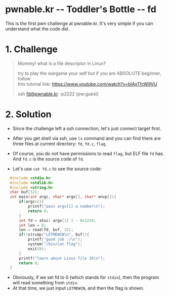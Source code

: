 # pwnable.kr -- Toddler's Bottle -- fd

This is the first pwn challenge at pwnable.kr. It's very simple if you can understand what the code did.

# 1. Challenge
  > Mommy! what is a file descriptor in Linux?  
  >  
  > try to play the wargame your self but if you are ABSOLUTE beginner, follow  
  > this tutorial link: https://www.youtube.com/watch?v=blAxTfcW9VU  
  >  
  > ssh fd@pwnable.kr -p2222 (pw:guest)

# 2. Solution
  * Since the challenge left a ssh connection, let's just connect target first.
  
  * After you get shell via ssh, use `ls` command and you can find there are three files at current directory: `fd`, `fd.c`, `flag`.

  * Of course, you do not have permissions to read `flag`, but ELF file `fd` has. And `fd.c` is the source code of `fd`.

  * Let's use `cat fd.c` to see the source code:

  ~~~c++
    #include <stdio.h>
    #include <stdlib.h>
    #include <string.h>
    char buf[32];
    int main(int argc, char* argv[], char* envp[]){
        if(argc<2){
            printf("pass argv[1] a number\n");
            return 0;
        }
        int fd = atoi( argv[1] ) - 0x1234;
        int len = 0;
        len = read(fd, buf, 32);
        if(!strcmp("LETMEWIN\n", buf)){
            printf("good job :)\n");
            system("/bin/cat flag");
            exit(0);
        }
        printf("learn about Linux file IO\n");
        return 0;
    }
  ~~~

  * Obviously, if we set fd to 0 (which stands for `stdin`), then the program will read something from `stdin`. 
  * At that time, we just input `LETMEWIN`, and then the flag is shown.
